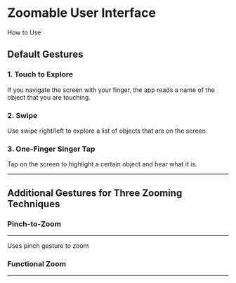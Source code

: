 Zoomable User Interface
===================
How to Use


## Default Gestures
### 1. Touch to Explore
If you navigate the screen with your finger, the app reads a name of the object that you are touching.

### 2. Swipe
Use swipe right/left to explore a list of objects that are on the screen.

### 3. One-Finger Singer Tap
Tap on the screen to highlight a certain object and hear what it is.

------------

## Additional Gestures for Three Zooming Techniques


### Pinch-to-Zoom
------------
Uses pinch gesture to zoom 

### Functional Zoom
------------

###


